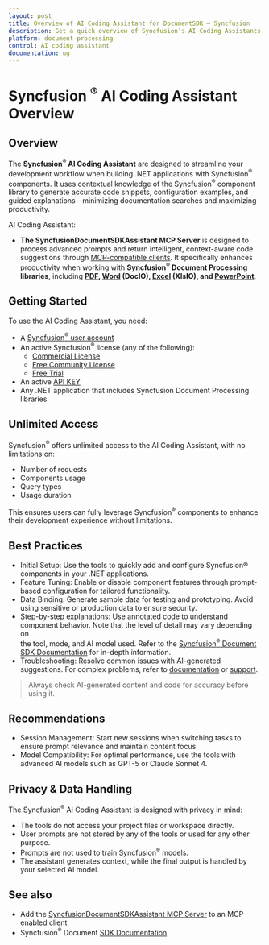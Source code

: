 ```yaml
---
layout: post
title: Overview of AI Coding Assistant for DocumentSDK – Syncfusion
description: Get a quick overview of Syncfusion’s AI Coding Assistants that simplify document processing and deliver query results efficiently
platform: document-processing
control: AI coding assistant
documentation: ug
---
```


# Syncfusion <sup>&reg;</sup> AI Coding Assistant Overview


## Overview  

The **Syncfusion<sup>&reg;</sup> AI Coding Assistant** are designed to streamline your development workflow when building .NET applications with Syncfusion<sup>&reg;</sup> components. It uses contextual knowledge of the Syncfusion<sup>&reg;</sup> component library to generate accurate code snippets, configuration examples, and guided explanations—minimizing documentation searches and maximizing productivity. 


AI Coding Assistant:

  * **The SyncfusionDocumentSDKAssistant MCP Server** is designed to process advanced prompts and return intelligent, context-aware        code suggestions through   [MCP-compatible clients](https://modelcontextprotocol.io/clients). It specifically enhances productivity when working with **Syncfusion<sup>&reg;</sup> Document Processing libraries**, including **[PDF](https://help.syncfusion.com/document-processing/pdf/overview), [Word](https://help.syncfusion.com/document-processing/word/overview) (DocIO), [Excel](https://help.syncfusion.com/document-processing/excel/overview) (XlsIO), and [PowerPoint](https://help.syncfusion.com/document-processing/powerpoint/overview)**. 


## Getting Started

To use the AI Coding Assistant, you need:

  *	A [Syncfusion<sup>&reg;</sup> user account](https://www.syncfusion.com/account)
  *	An active Syncfusion<sup>&reg;</sup> license (any of the following):
     * [Commercial License](https://www.syncfusion.com/sales/unlimitedlicense)
     * [Free Community License](https://www.syncfusion.com/products/communitylicense)
     * [Free Trial](https://www.syncfusion.com/account/manage-trials/start-trials)
  *	An active [API KEY](https://syncfusion.com/account/api-key)
  *	Any .NET application that includes Syncfusion Document Processing libraries

## Unlimited Access

Syncfusion<sup>&reg;</sup> offers unlimited access to the AI Coding Assistant, with no limitations on:

  * Number of requests
  *	Components usage
  *	Query types
  *	Usage duration
  
This ensures users can fully leverage Syncfusion<sup>&reg;</sup> components to enhance their development experience without limitations.

## Best Practices

  *	Initial Setup: Use the tools to quickly add and configure Syncfusion® components in your .NET applications.
  *	Feature Tuning: Enable or disable component features through prompt-based configuration for tailored functionality.
  *	Data Binding: Generate sample data for testing and prototyping. Avoid using sensitive or production data to ensure security.
  *	Step-by-step explanations: Use annotated code to understand component behavior. Note that the level of detail may vary depending on   
  the tool, mode, and AI model used. Refer to the [Syncfusion<sup>&reg;</sup> Document SDK Documentation](https://help.syncfusion.com/document-processing/introduction) for in-depth information.
  * Troubleshooting: Resolve common issues with AI-generated suggestions. For complex problems, refer to [documentation](https://help.syncfusion.com/document-processing/introduction) or [support](https://support.syncfusion.com/support/tickets/create).
  
  >Always check AI-generated content and code for accuracy before using it.

## Recommendations

  * Session Management: Start new sessions when switching tasks to ensure prompt relevance and maintain content focus.
  * Model Compatibility: For optimal performance, use the tools with advanced AI models such as GPT-5 or Claude Sonnet 4.

## Privacy & Data Handling

The Syncfusion<sup>&reg;</sup> AI Coding Assistant is designed with privacy in mind:

  *	The tools do not access your project files or workspace directly.
  *	User prompts are not stored by any of the tools or used for any other purpose.
  *	Prompts are not used to train Syncfusion<sup>&reg;</sup> models.
  *	The assistant generates context, while the final output is handled by your selected AI model.

## See also

  * Add the <a href="https://help.syncfusion.com/document-processing/ai-coding-assistants/mcp-server">SyncfusionDocumentSDKAssistant MCP Server</a>  to an MCP-enabled client
  *	Syncfusion<sup>&reg;</sup> Document [SDK Documentation](https://help.syncfusion.com/document-processing/introduction)





